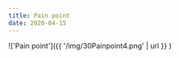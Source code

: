 ```yaml
---
title: Pain point
date: 2020-04-15
---
```


!['Pain point']({{ '/img/30Painpoint4.png' | url }} )
<br>
